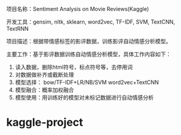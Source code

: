 项目名称：Sentiment Analysis on Movie Reviews(Kaggle)

开发工具：gensim, nltk, sklearn, word2vec, TF-IDF, SVM, TextCNN, TextRNN

项目描述：根据带情感标签的影评数据，训练影评自动情感分析模型。

主要工作：基于影评数据训练自动情感分析模型，具体工作内容如下：
1. 读入数据，删除html符号，标点符号等，去停用词
2. 对数据做补齐或截断处理
3. 模型选择：
bow/TF-IDF+LR/NB/SVM
word2vec+TextCNN
4. 模型融合：概率加权融合
5. 模型使用：用训练好的模型对未标记数据进行自动情感分析

# kaggle-project
